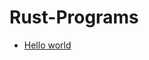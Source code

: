 # Rust-Programs

- [Hello world](https://github.com/Proxy1967/Rust-Programs/blob/main/hello_world/main.rs)

